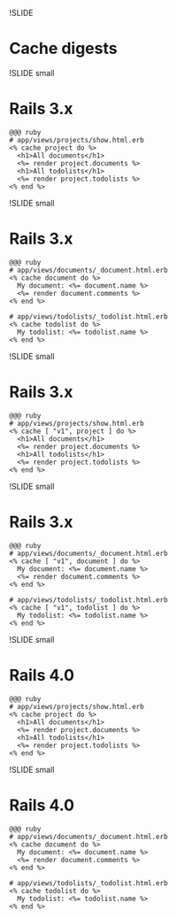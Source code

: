 !SLIDE
# Cache digests

!SLIDE small
# Rails 3.x
    @@@ ruby
    # app/views/projects/show.html.erb
    <% cache project do %>
      <h1>All documents</h1>
      <%= render project.documents %>
      <h1>All todolists</h1>
      <%= render project.todolists %>
    <% end %>

!SLIDE small
# Rails 3.x
    @@@ ruby
    # app/views/documents/_document.html.erb
    <% cache document do %>
      My document: <%= document.name %>
      <%= render document.comments %>
    <% end %>

    # app/views/todolists/_todolist.html.erb
    <% cache todolist do %>
      My todolist: <%= todolist.name %>
    <% end %>

!SLIDE small
# Rails 3.x
    @@@ ruby
    # app/views/projects/show.html.erb
    <% cache [ "v1", project ] do %>
      <h1>All documents</h1>
      <%= render project.documents %>
      <h1>All todolists</h1>
      <%= render project.todolists %>
    <% end %>

!SLIDE small
# Rails 3.x
    @@@ ruby
    # app/views/documents/_document.html.erb
    <% cache [ "v1", document ] do %>
      My document: <%= document.name %>
      <%= render document.comments %>
    <% end %>

    # app/views/todolists/_todolist.html.erb
    <% cache [ "v1", todolist ] do %>
      My todolist: <%= todolist.name %>
    <% end %>

!SLIDE small
# Rails 4.0
    @@@ ruby
    # app/views/projects/show.html.erb
    <% cache project do %>
      <h1>All documents</h1>
      <%= render project.documents %>
      <h1>All todolists</h1>
      <%= render project.todolists %>
    <% end %>

!SLIDE small
# Rails 4.0
    @@@ ruby
    # app/views/documents/_document.html.erb
    <% cache document do %>
      My document: <%= document.name %>
      <%= render document.comments %>
    <% end %>

    # app/views/todolists/_todolist.html.erb
    <% cache todolist do %>
      My todolist: <%= todolist.name %>
    <% end %>
